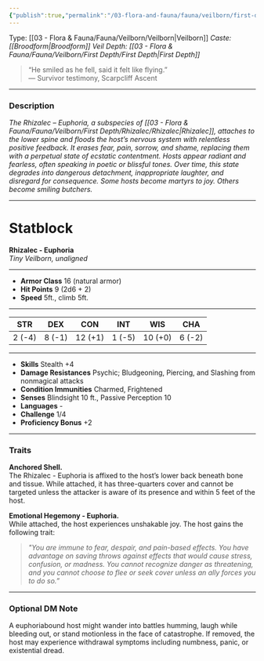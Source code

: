 ```yaml
---
{"publish":true,"permalink":"/03-flora-and-fauna/fauna/veilborn/first-depth/rhizalec/rhizalec-euphoria/"}
---
```



Type: [[03 - Flora & Fauna/Fauna/Veilborn/Veilborn\|Veilborn]]
*Caste: [[Broodform\|Broodform]]*
*Veil Depth: [[03 - Flora & Fauna/Fauna/Veilborn/First Depth/First Depth\|First Depth]]*

> “He smiled as he fell, said it felt like flying.”  
> — Survivor testimony, Scarpcliff Ascent

---
### Description
*The Rhizalec – Euphoria, a subspecies of [[03 - Flora & Fauna/Fauna/Veilborn/First Depth/Rhizalec/Rhizalec\|Rhizalec]], attaches to the lower spine and floods the host’s nervous system with relentless positive feedback. It erases fear, pain, sorrow, and shame, replacing them with a perpetual state of ecstatic contentment. Hosts appear radiant and fearless, often speaking in poetic or blissful tones. Over time, this state degrades into dangerous detachment, inappropriate laughter, and disregard for consequence. Some hosts become martyrs to joy. Others become smiling butchers.*


---
# Statblock  
**Rhizalec - Euphoria**  
*Tiny Veilborn, unaligned*  
___
- **Armor Class** 16 (natural armor)
- **Hit Points** 9 (2d6 + 2)
- **Speed** 5ft., climb 5ft.
___
| STR | DEX | CON | INT | WIS | CHA |
|:--:|:--:|:--:|:--:|:--:|:--:|
| 2 (-4) | 8 (-1) | 12 (+1) | 1 (-5) | 10 (+0) | 6 (-2) |
___
- **Skills** Stealth +4
- **Damage Resistances**  Psychic; Bludgeoning, Piercing, and Slashing from nonmagical attacks
- **Condition Immunities** Charmed, Frightened
- **Senses** Blindsight 10 ft., Passive Perception 10
- **Languages** -
- **Challenge** 1/4 
- **Proficiency Bonus** +2
___

### Traits
**Anchored Shell.**  
The Rhizalec - Euphoria is affixed to the host’s lower back beneath bone and tissue. While attached, it has three-quarters cover and cannot be targeted unless the attacker is aware of its presence and within 5 feet of the host.

**Emotional Hegemony - Euphoria.**  
While attached, the host experiences unshakable joy. The host gains the following trait:  
> _"You are immune to fear, despair, and pain-based effects. You have advantage on saving throws against effects that would cause stress, confusion, or madness. You cannot recognize danger as threatening, and you cannot choose to flee or seek cover unless an ally forces you to do so.”_

---
### Optional DM Note  
A euphoriabound host might wander into battles humming, laugh while bleeding out, or stand motionless in the face of catastrophe. If removed, the host may experience withdrawal symptoms including numbness, panic, or existential dread.
